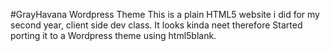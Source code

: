 #GrayHavana Wordpress Theme
This is a plain HTML5 website i did for my second year, client side dev class. It looks kinda neet therefore Started porting it to a Wordpress theme using html5blank.
